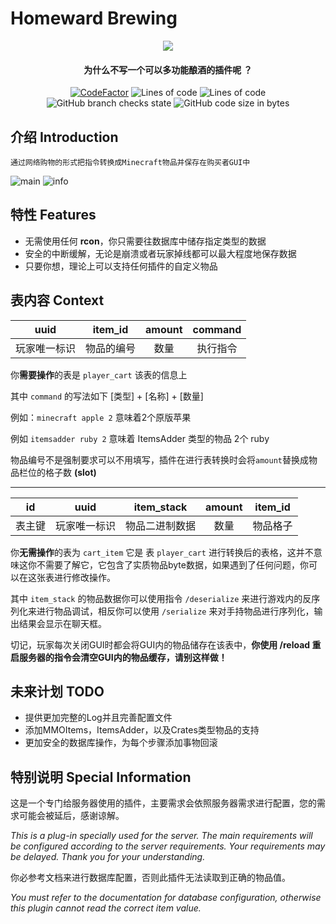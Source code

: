 # Homeward Brewing

<p align="center">
<img src = "https://user-images.githubusercontent.com/39553613/145566584-494920e6-bdac-4c23-985d-9d00187c90e1.jpg">
</p>

<h4 align="center">为什么不写一个可以多功能酿酒的插件呢 ？</h4>


<p align="center">
<a href="https://www.codefactor.io/repository/github/caishangqi/homeward-plugin-brewing"><img src="https://www.codefactor.io/repository/github/caishangqi/homeward-plugin-brewing/badge" alt="CodeFactor" /></a>
<img alt="Lines of code" src="https://img.shields.io/tokei/lines/github/Ba1oretto/homeward-plugin-brewing">
<img alt="Lines of code" src="https://img.shields.io/badge/paper-1.18.2-green">
<img alt="GitHub branch checks state" src="https://img.shields.io/github/checks-status/Caishangqi/Homeward-GemDeposit/master?label=build">
<img alt="GitHub code size in bytes" src="https://img.shields.io/github/languages/code-size/Ba1oretto/homeward-plugin-brewing">
</p>

## 介绍 Introduction

    通过网络购物的形式把指令转换成Minecraft物品并保存在购买者GUI中

![main](https://user-images.githubusercontent.com/39553613/159148443-bba892c3-4b22-4b22-8c27-d0223242fc7f.gif)
![info](https://user-images.githubusercontent.com/39553613/159148533-9bedef73-3ea2-48f1-97bc-051378ec2d6f.png)

## 特性 Features

- 无需使用任何 **rcon**，你只需要往数据库中储存指定类型的数据
- 安全的中断缓解，无论是崩溃或者玩家掉线都可以最大程度地保存数据
- 只要你想，理论上可以支持任何插件的自定义物品

## 表内容 Context

|  uuid  | item_id | amount | command |
|:------:|:-------:|:------:|:-------:|
| 玩家唯一标识 |  物品的编号  |   数量   |  执行指令   |

你**需要操作**的表是 `player_cart` 该表的信息上

其中 `command` 的写法如下 [类型] + [名称] + [数量]

例如：`minecraft apple 2` 意味着2个原版苹果

例如 `itemsadder ruby 2` 意味着 ItemsAdder 类型的物品 2个 ruby

物品编号不是强制要求可以不用填写，插件在进行表转换时会将`amount`替换成物品栏位的格子数 **(slot)**

------

| id  |  uuid  | item_stack | amount | item_id |
|:---:|:------:|:----------:|:------:|:-------:|
| 表主键 | 玩家唯一标识 |  物品二进制数据   |   数量   |  物品格子   |

你**无需操作**的表为 `cart_item` 它是 表 `player_cart` 进行转换后的表格，这并不意味这你不需要了解它，它包含了实质物品byte数据，如果遇到了任何问题，你可以在这张表进行修改操作。

其中 `item_stack` 的物品数据你可以使用指令 `/deserialize` 来进行游戏内的反序列化来进行物品调试，相反你可以使用 `/serialize` 来对手持物品进行序列化，输出结果会显示在聊天框。

切记，玩家每次关闭GUI时都会将GUI内的物品储存在该表中，**你使用 /reload 重启服务器的指令会清空GUI内的物品缓存，请别这样做！**

## 未来计划 TODO

- 提供更加完整的Log并且完善配置文件
- 添加MMOItems，ItemsAdder，以及Crates类型物品的支持
- 更加安全的数据库操作，为每个步骤添加事物回滚

## 特别说明 Special Information

这是一个专门给服务器使用的插件，主要需求会依照服务器需求进行配置，您的需求可能会被延后，感谢谅解。

_This is a plug-in specially used for the server. The main requirements will be configured according to the server
requirements. Your requirements may be delayed. Thank you for your understanding._

你必参考文档来进行数据库配置，否则此插件无法读取到正确的物品值。

_You must refer to the documentation for database configuration, otherwise this plugin cannot read the correct item
value._ 